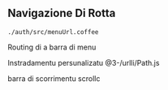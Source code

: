 ## Navigazione Di Rotta

`./auth/src/menuUrl.coffee`

Routing di a barra di menu

Instradamentu persunalizatu
@3-/urlli/Path.js

barra di scorrimentu
scrollc